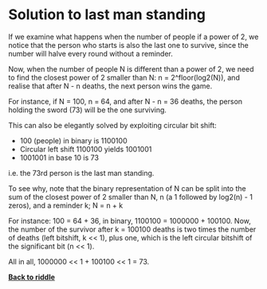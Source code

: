 Solution to last man standing
=============================

If we examine what happens when the number of people if a power of 2, we notice that the person who starts is also the last one to survive, since the number will halve every round without a reminder.

Now, when the number of people N is different than a power of 2, we need to find the closest power of 2 smaller than N: n = 2^floor(log2(N)), and realise that after N - n deaths, the next person wins the game.

For instance, if N = 100, n = 64, and after N - n = 36 deaths, the person holding the sword (73) will be the one surviving.

This can also be elegantly solved by exploiting circular bit shift:
- 100 (people) in binary is 1100100
- Circular left shift 1100100 yields 1001001
- 1001001 in base 10 is 73

i.e. the 73rd person is the last man standing.

To see why, note that the binary representation of N can be split into the sum of the closest power of 2 smaller than N, n (a 1 followed by log2(n) - 1 zeros), and a reminder k; N = n + k

For instance: 100 = 64 + 36, in binary, 1100100 = 1000000 + 100100.
Now, the number of the survivor after k = 100100 deaths is two times the number of deaths (left bitshift, k << 1), plus one, which is the left circular bitshift of the significant bit (n << 1).

All in all, 1000000 << 1 + 100100 << 1 = 73.

[**Back to riddle**](../riddles/last.md)
